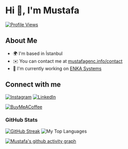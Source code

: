 # Hi 👋, I'm Mustafa

[![Profile Views](https://komarev.com/ghpvc/?username=mustafagenc&label=Profile%20views&color=1c87ca&style=flat)](https://mustafagenc.com)

## About Me

- 🌍 I'm based in İstanbul
- ✉️ You can contact me at [mustafagenc.info/contact](https://mustafagenc.info/contact/)
- 🚀 I'm currently working on [ENKA Systems](https://www.enkasystems.com/solutions/egem-global-equipment-management-system/)

## Connect with me

[![Instagram](https://img.shields.io/badge/Instagram-%23E4405F.svg?logo=Instagram&logoColor=white)](https://instagram.com/mustafagenc) [![LinkedIn](https://img.shields.io/badge/LinkedIn-%230077B5.svg?logo=linkedin&logoColor=white)](https://linkedin.com/in/mustafagenc)

[![BuyMeACoffee](https://img.shields.io/badge/Buy%20Me%20a%20Coffee-ffdd00?style=for-the-badge&logo=buy-me-a-coffee&logoColor=black)](https://buymeacoffee.com/mustafagenc)

### GitHub Stats

[![GitHub Streak](https://streak-stats.demolab.com?user=mustafagenc&theme=dark&hide_border=true&mode=weekly&border=0D1117&stroke=0D1117)](https://git.io/streak-stats)
![My Top Languages](https://github-readme-stats-git-masterrstaa-rickstaa.vercel.app/api/top-langs/?username=mustafagenc&layout=compact&theme=radical&langs_count=6&hide_border=true&border_radius=20)

[![Mustafa's github activity graph](https://github-readme-activity-graph.vercel.app/graph?username=mustafagenc&theme=github-compact&hide_border=true&radius=16&bg_color=0d1117&custom_title=My%20Activity%20Graph%20^_^&title_color=26a641)](https://github.com/ashutosh00710/github-readme-activity-graph)
